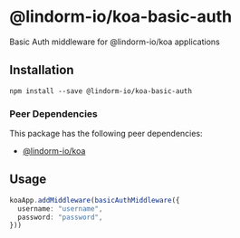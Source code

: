 # @lindorm-io/koa-basic-auth
Basic Auth middleware for @lindorm-io/koa applications

## Installation
```shell script
npm install --save @lindorm-io/koa-basic-auth
```

### Peer Dependencies
This package has the following peer dependencies: 
* [@lindorm-io/koa](https://www.npmjs.com/package/@lindorm-io/koa)

## Usage
```typescript
koaApp.addMiddleware(basicAuthMiddleware({
  username: "username",
  password: "password",
}))
```
